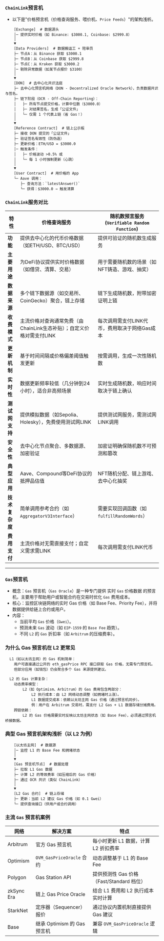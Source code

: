 ### ```ChainLink```预言机
- 以下是"价格预言机（价格查询服务、喂价机、```Price Feeds```）"的架构浅析。
```
    [Exchange]  # 数据源头
    │─ 提供实时价格（如 Binance: $3000.1, Coinbase: $2999.8）
    │
    ▼
    [Data Providers]  # 数据搬运工 + 陪审员
    ├─ 节点A：从 Binance 获取 $3000.1
    ├─ 节点B：从 Coinbase 获取 $2999.8
    ├─ 节点C：从 Kraken 获取 $3000.2
    │─ 剔除异常数据（如某节点报价 $3100）
    │
    ▼
    [DON]  # 去中心化共识法庭
    ├─ 去中心化预言机网络（DON - Decentralized Oracle Network），负责数据共识与签名。
    ├─ 链下阶段（OCR - Off-Chain Reporting）：
    │   ├─ 所有节点提交价格，计算中位数（$3000.0）
    │   ├─ 对结果签名，生成「公证文件」
    │   └─ 仅需 1 个代表上链（省 Gas！）
    │
    ▼
    [Reference Contract]  # 链上公示板
    ├─ 接收 DON 提交的「公证文件」
    ├─ 验证签名有效性（防伪造）
    ├─ 更新价格：ETH/USD = $3000.0
    │─ 触发条件：
    │   ├─ 价格波动 >0.5% 或
    │   └─ 每 1 小时强制更新（心跳）
    │
    ▼
    [User Contract]  # 用价格的 App
    └─ Aave 调用：
       ├─ 查询方法：`latestAnswer()`
       └─ 获得：$3000.0 → 触发清算
```

### ```ChainLink```服务对比
| 特性 | 价格查询服务| 随机数预言服务(```Verifiable Random Function```)                       |
| --- |-------------------------------------------|---------------------------------|
| **功能** | 提供去中心化的代币价格数据（如ETH/USD、BTC/USD）           | 提供可验证的随机数生成服务                   |
| **主要用途** | 为DeFi协议提供实时价格数据（如借贷、清算、交易）                | 用于需要随机数的场景（如NFT铸造、游戏、抽奖）        |
| **数据来源** | 多个链下数据源（如交易所、CoinGecko）聚合，链上存储            | 链下生成随机数，附带加密证明上链                |
| **收费模式** | 主流价格对查询通常免费（由ChainLink生态补贴）；自定义价格对需支付LINK | 每次调用需支付LINK代币，费用取决于网络Gas成本      |
| **更新机制** | 基于时间间隔或价格偏差阈值触发更新                         | 按需调用，生成一次性随机数                   |
| **实时性** | 数据更新频率较低（几分钟到24小时），适合非高频场景                | 实时生成随机数，响应时间取决于链上确认             |
| **测试网支持** | 提供模拟数据（如Sepolia、Holesky），免费使用测试网LINK      | 提供测试网服务，需测试网LINK调用              |
| **安全性** | 去中心化节点聚合、多数据源、加密验证                        | 加密证明确保随机数不可预测和篡改                |
| **典型应用** | Aave、Compound等DeFi协议的抵押品估值                | NFT随机分配、链上游戏、去中心化抽奖             |
| **技术复杂度** | 简单调用参考合约（如`AggregatorV3Interface`）        | 需要实现回调函数（如`fulfillRandomWords`） |
| **费用支付** | 主流价格对无需直接支付；自定义需求需LINK                    | 每次调用需支付LINK代币                   |

--------------------------------------------------------------------------------------------------------

### ```Gas```预言机
- 概念：```Gas``` 预言机（```Gas Oracle```）是一种专门提供 实时 ```Gas``` 价格数据 的预言机，主要用于帮助用户或智能合约在交易时优化 ```Gas``` 费用成本。
- 核心：监控区块链网络的实时 Gas 价格（如 Base Fee、Priority Fee），并将数据提供给链上合约或用户。
- 内容：
  - 当前平均 ```Gas``` 价格（```Gwei```）。
  - 预测未来 ```Gas``` 波动（如 ```EIP-1559``` 的 ```Base Fee``` 趋势）。
  - 不同 ```L2``` 的 ```Gas``` 折扣率（如 ```Arbitrum``` 的压缩费率）。
  
### 为什么 Gas 预言机在 L2 更常见
```
  L1（如以太坊主网）的 Gas 机制简单： 
    用户可直接通过公开的 eth_gasPrice RPC 接口获取 Gas 价格，无需专门预言机。 
    但部分应用（如钱包）仍会聚合多个 Gas 来源提供建议。
    
  L2 的 Gas 计算复杂：
    动态费率模型：
        L2（如 Optimism、Arbitrum）的 Gas 费用包含两部分：
            L2 执行成本：由 L2 网络动态调整（如拥堵时上涨）。
            L1 数据提交成本：依赖以太坊主网 Gas 价格（通过预言机同步）。
            例：用户在 Arbitrum 交易时，需支付 L2 Gas + L1 数据存储分摊费用。
    跨链依赖：
        L2 的 Gas 价格需要实时反映以太坊主网状态（如 Base Fee），必须通过预言机桥接数据。                    
```

### 典型 Gas 预言机架构浅析（以 L2 为例）
```
    [以太坊主网]  # 数据源
    │─ 监控 L1 的 Base Fee 和拥堵状态
    │
    ▼
    [Gas 预言机节点]  # 数据处理
    ├─ 拉取 L1 Gas 数据
    ├─ 计算 L2 的等效费率（如压缩后的 Gas 价格）
    ├─ 通过 OCR 共识（类似 ChainLink）
    │
    ▼
    [L2 Gas 合约]  # 链上存储
    ├─ 更新：当前 L2 建议 Gas 价格（如 0.1 Gwei）
    └─ 提供查询接口（供用户或合约调用）
```

### 主流 ```Gas``` 预言机案例
| **网络**       | **解决方案**                  | **特点**                              |
|----------------|-----------------------------|---------------------------------------|
| Arbitrum       | 官方 Gas 预言机               | 每小时更新 L1 数据，计算 L2 折扣费率       |
| Optimism       | `OVM_GasPriceOracle` 合约   | 动态调整基于 L1 的 Base Fee              |
| Polygon        | Gas Station API             | 提供预测性 Gas 价格（Fast/Standard 档位） |
| zkSync Era     | 链上 Gas Price Oracle        | 结合 L1 费用和 L2 执行成本实时计算         |
| StarkNet       | 定序器（Sequencer）报价        | 通过协议内置机制直接提供 Gas 建议          |
| Base           | 继承 Optimism 的 Gas 预言机    | 兼容 `OVM_GasPriceOracle` 逻辑           |
